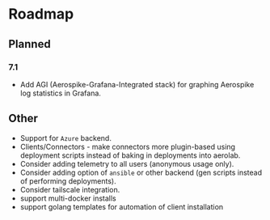 # Roadmap

## Planned

### 7.1

* Add AGI (Aerospike-Grafana-Integrated stack) for graphing Aerospike log statistics in Grafana.

## Other

* Support for `Azure` backend.
* Clients/Connectors - make connectors more plugin-based using deployment scripts instead of baking in deployments into aerolab.
* Consider adding telemetry to all users (anonymous usage only).
* Consider adding option of `ansible` or other backend (gen scripts instead of performing deployments).
* Consider tailscale integration.
* support multi-docker installs
* support golang templates for automation of client installation

